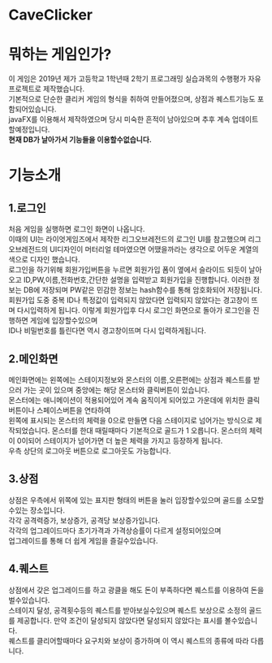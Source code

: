 # CaveClicker
뭐하는 게임인가?
=============
이 게임은 2019년 제가 고등학교 1학년때 2학기 프로그래밍 실습과목의 수행평가 자유 프로젝트로 제작했습니다.    
기본적으로 단순한 클리커 게임의 형식을 취하여 만들어졌으며, 상점과 퀘스트기능도 포함되어있습니다.    
javaFX를 이용해서 제작하였으며 당시 미숙한 흔적이 남아있으며 추후 계속 업데이트할예정입니다.    
<b>현재 DB가 날아가서 기능들을 이용할수없습니다.</b>

기능소개
====================
1.로그인
---------------------- 
처음 게임을 실행하면 로그인 화면이 나옵니다.  
이때의 UI는 라이엇게임즈에서 제작한  리그오브레전드의 로그인 UI를 참고했으며 리그오브레전드의 UI디자인이 머터리얼 테마였으면 어땠을까라는 생각으로 어두운 계열의 색으로 디자인 했습니다.    
로그인을 하기위해 회원가입버튼을 누르면 회원가입 폼이 옆에서 슬라이드 되듯이 날아오고
ID,PW,이름,전화번호,간단한 설명을 입력받고 회원가입을 진행합니다.
이러한 정보는 DB에 저장되며 PW같은 민감한 정보는 hash함수를 통해 암호화되어 저장됩니다.    
회원가입 도중 중복 ID나 특정값이 입력되지 않았다면 입력되지 않았다는 경고창이 뜨며 다시입력하게 됩니다.
이렇게 회원가입후 다시 로그인 화면으로 돌아가 로그인을 진행하면 게임에 입장할수있으며    
ID나 비밀번호를 틀린다면 역시 경고창이뜨며 다시 입력하게됩니다.

2.메인화면
-------------------------

메인화면에는 왼쪽에는 스테이지정보와 몬스터의 이름,오른편에는 상점과 퀘스트를 받으러 가는 곳이 있으며 중앙에는 해당 몬스터와 클릭버튼이 있습니다.    
몬스터에는 애니메이션이 적용되어있어 계속 움직이게 되어있고 가운데에 위치한 클릭버튼이나 스페이스버튼을 연타하여   
왼쪽에 표시되는 몬스터의 체력을 0으로 만들면 다음 스테이지로 넘어가는 방식으로 제작되었습니다.
몬스터를 한대 때릴때마다 기본적으로 골드가 1 오릅니다. 몬스터의 체력이 0이되어 스테이지가 넘어가면 더 높은 체력을 가지고 등장하게 됩니다.  
우측 상단의 로그아웃 버튼으로 로그아웃도 가능합니다.

3.상점
---------------------------

상점은 우측에서 위쪽에 있는 표지판 형태의 버튼을 눌러 입장할수있으며 골드를 소모할수있는 장소입니다.  
각각 공격력증가, 보상증가, 공격당 보상증가입니다.  
각각의 업그레이드마다 초기가격과 가격상승률이 다르게 설정되어있으며  
업그레이드를 통해 더 쉽게 게임을 즐길수있습니다. 

4.퀘스트
---------------------------------

상점에서 갖은 업그레이드를 하고 광클을 해도 돈이 부족하다면 퀘스트를 이용하여 돈을 벌수있습니다.  
스테이지 달성, 공격횟수등의 퀘스트를 받아보실수있으며 퀘스트 보상으로 소정의 골드를 제공합니다. 
만약 조건이 달성되지 않았다면 달성되지 않았다는 표시를 볼수있습니다.  
퀘스트를 클리어할때마다 요구치와 보상이 증가하며 이 역시 퀘스트의 종류에 따라 다릅니다. 

